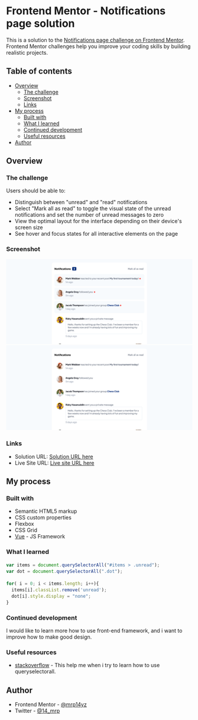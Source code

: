 # Frontend Mentor - Notifications page solution

This is a solution to the [Notifications page challenge on Frontend Mentor](https://www.frontendmentor.io/challenges/notifications-page-DqK5QAmKbC). Frontend Mentor challenges help you improve your coding skills by building realistic projects. 

## Table of contents

- [Overview](#overview)
  - [The challenge](#the-challenge)
  - [Screenshot](#screenshot)
  - [Links](#links)
- [My process](#my-process)
  - [Built with](#built-with)
  - [What I learned](#what-i-learned)
  - [Continued development](#continued-development)
  - [Useful resources](#useful-resources)
- [Author](#author)

## Overview

### The challenge

Users should be able to:

- Distinguish between "unread" and "read" notifications
- Select "Mark all as read" to toggle the visual state of the unread notifications and set the number of unread messages to zero
- View the optimal layout for the interface depending on their device's screen size
- See hover and focus states for all interactive elements on the page

### Screenshot

![](screenshot/Screenshot%202023-01-01%20at%2017-00-19%20Frontend%20Mentor%20Notifications%20page.png)
![](screenshot/Screenshot%202023-01-01%20at%2017-00-37%20Frontend%20Mentor%20Notifications%20page.png)

### Links

- Solution URL: [Solution URL here](https://github.com/mrp14yz/notificationpagechallange)
- Live Site URL: [Live site URL here](https://your-live-site-url.com)

## My process

### Built with

- Semantic HTML5 markup
- CSS custom properties
- Flexbox
- CSS Grid
- [Vue](https://vuejs.org/) - JS Framework

### What I learned

```js
var items = document.querySelectorAll("#items > .unread");
var dot = document.querySelectorAll(".dot");

for( i = 0; i < items.length; i++){
  items[i].classList.remove('unread');
  dot[i].style.display = "none";
}
```

### Continued development

I would like to learn more how to use front-end framework, and i want to improve how to make good design.

### Useful resources

- [stackoverflow](https://stackoverflow.com/questions/26003283/how-to-remove-all-classes-except-the-one-you-clicked) - This help me when i try to learn how to use queryselectorall.

## Author

- Frontend Mentor - [@mrp14yz](https://www.frontendmentor.io/profile/mrp14yz)
- Twitter - [@14_mrp](https://www.twitter.com/14_mrp)
